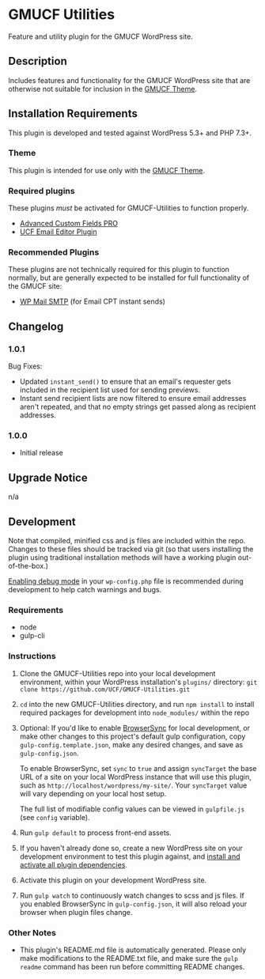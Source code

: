 # GMUCF Utilities #

Feature and utility plugin for the GMUCF WordPress site.


## Description ##

Includes features and functionality for the GMUCF WordPress site that are otherwise not suitable for inclusion in the [GMUCF Theme](https://github.com/UCF/UCF-GMUCF-Theme).


## Installation Requirements ##

This plugin is developed and tested against WordPress 5.3+ and PHP 7.3+.

### Theme ###
This plugin is intended for use only with the [GMUCF Theme](https://github.com/UCF/UCF-GMUCF-Theme).

### Required plugins ###
These plugins _must_ be activated for GMUCF-Utilities to function properly.

* [Advanced Custom Fields PRO](https://advancedcustomfields.com/)
* [UCF Email Editor Plugin](https://github.com/UCF/UCF-Email-Editor-Plugin)

### Recommended Plugins ###
These plugins are not technically required for this plugin to function normally, but are generally expected to be installed for full functionality of the GMUCF site:
* [WP Mail SMTP](https://wordpress.org/plugins/wp-mail-smtp/) (for Email CPT instant sends)


## Changelog ##

### 1.0.1 ###
Bug Fixes:
- Updated `instant_send()` to ensure that an email's requester gets included in the recipient list used for sending previews.
- Instant send recipient lists are now filtered to ensure email addresses aren't repeated, and that no empty strings get passed along as recipient addresses.

### 1.0.0 ###
* Initial release


## Upgrade Notice ##

n/a


## Development ##

Note that compiled, minified css and js files are included within the repo.  Changes to these files should be tracked via git (so that users installing the plugin using traditional installation methods will have a working plugin out-of-the-box.)

[Enabling debug mode](https://codex.wordpress.org/Debugging_in_WordPress) in your `wp-config.php` file is recommended during development to help catch warnings and bugs.

### Requirements ###
* node
* gulp-cli

### Instructions ###
1. Clone the GMUCF-Utilities repo into your local development environment, within your WordPress installation's `plugins/` directory: `git clone https://github.com/UCF/GMUCF-Utilities.git`
2. `cd` into the new GMUCF-Utilities directory, and run `npm install` to install required packages for development into `node_modules/` within the repo
3. Optional: If you'd like to enable [BrowserSync](https://browsersync.io) for local development, or make other changes to this project's default gulp configuration, copy `gulp-config.template.json`, make any desired changes, and save as `gulp-config.json`.

    To enable BrowserSync, set `sync` to `true` and assign `syncTarget` the base URL of a site on your local WordPress instance that will use this plugin, such as `http://localhost/wordpress/my-site/`.  Your `syncTarget` value will vary depending on your local host setup.

    The full list of modifiable config values can be viewed in `gulpfile.js` (see `config` variable).
3. Run `gulp default` to process front-end assets.
4. If you haven't already done so, create a new WordPress site on your development environment to test this plugin against, and [install and activate all plugin dependencies](https://github.com/UCF/GMUCF-Utilities/wiki/Installation#installation-requirements).
5. Activate this plugin on your development WordPress site.
6. Run `gulp watch` to continuously watch changes to scss and js files.  If you enabled BrowserSync in `gulp-config.json`, it will also reload your browser when plugin files change.

### Other Notes ###
* This plugin's README.md file is automatically generated. Please only make modifications to the README.txt file, and make sure the `gulp readme` command has been run before committing README changes.
